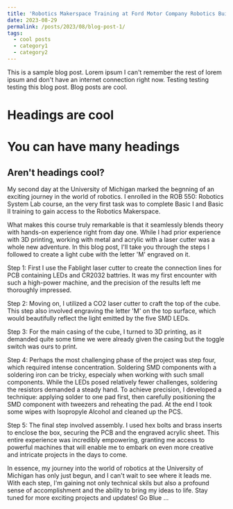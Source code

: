 ```yaml
---
title: 'Robotics Makerspace Training at Ford Motor Company Robotics Building'
date: 2023-08-29
permalink: /posts/2023/08/blog-post-1/
tags:
  - cool posts
  - category1
  - category2
---
```


This is a sample blog post. Lorem ipsum I can't remember the rest of lorem ipsum and don't have an internet connection right now. Testing testing testing this blog post. Blog posts are cool. 

Headings are cool
======

You can have many headings
======

Aren't headings cool?
------

My second day at the University of Michigan marked the begnning of an exciting journey in the world of robotics. I enrolled in the ROB 550: Robotics System Lab course, an the very first task was to complete Basic I and Basic II training to gain access to the Robotics Makerspace.

What makes this course truly remarkable is that it seamlessly blends theory with hands-on experience right from day one. While I had prior experience with 3D printing, working with metal and acrylic with a laser cutter was a whole new adventure. In this blog post, I'll take you through the steps I followed to create a light cube with the letter 'M' engraved on it.

Step 1:
First I use the Fablight laser cutter to create the connection lines for PCB containing LEDs and CR2032 battries. It was my first encounter with such a high-power machine, and the precision of the results left me thoroughly impressed.

Step 2:
Moving on, I utilized a CO2 laser cutter to craft the top of the cube. This step also involved engraving the letter 'M' on the top surface, which would beautifully reflect the light emitted by the five SMD LEDs.

Step 3:
For the main casing of the cube, I turned to 3D printing, as it demanded quite some time we were already given the casing but the toggle switch was ours to print.

Step 4:
Perhaps the most challenging phase of the project was step four, which required intense concentration. Soldering SMD components with a soldering iron can be tricky, especialy when working with such small components. While the LEDs posed relatively fewer challenges, soldering the resistors demanded a steady hand. To achieve precision, I developed a technique: applying solder to one pad first, then carefully positioning the SMD component with tweezers and reheating the pad. At the end I took some wipes with Isopropyle Alcohol and cleaned up the PCS.

Step 5:
The final step involved assembly. I used hex bolts and brass inserts to enclose the box, securing the PCB and the engraved acrylic sheet. This entire experience was incredibly empowering, granting me access to powerful machines that will enable me to embark on even more creative and intricate projects in the days to come.

In essence, my journey into the world of robotics at the University of Michigan has only just begun, and I can't wait to see where it leads me. With each step, I'm gaining not only technical skils but also a profound sense of accomplishment and the ability to bring my ideas to life. Stay tuned for more exciting projects and updates! Go Blue ...
